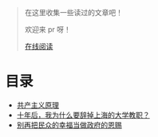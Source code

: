 > 在这里收集一些读过的文章吧！
>
> 欢迎来 pr 呀！
> 
> [在线阅读](https://fzf404.github.io/read/)

# 目录

- [共产主义原理](共产主义原理.md)
- [十年后，我为什么要辞掉上海的大学教职？](我为什么要辞掉上海的大学教职.md)
- [别再把民众的幸福当做政府的恩赐](别再把民众的幸福当做政府的恩赐.md)
